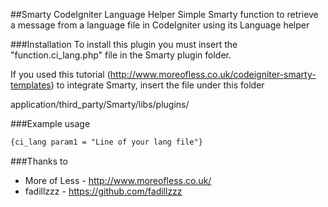 ##Smarty CodeIgniter Language Helper
Simple Smarty function to retrieve a message from a language file in CodeIgniter using its Language helper

###Installation
To install this plugin you must insert the "function.ci_lang.php" file in the Smarty plugin folder.

If you used this tutorial (http://www.moreofless.co.uk/codeigniter-smarty-templates) to integrate Smarty, insert the file under this folder

application/third_party/Smarty/libs/plugins/


###Example usage
```html
{ci_lang param1 = "Line of your lang file"}
```

###Thanks to 
* More of Less - http://www.moreofless.co.uk/
* fadillzzz - https://github.com/fadillzzz
